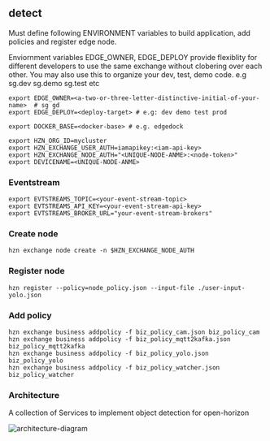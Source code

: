 ## detect

Must define following ENVIRONMENT variables to build application, add policies and register edge node.

Enviornment variables EDGE_OWNER, EDGE_DEPLOY provide flexiblity for different developers to use the same exchange without clobering over each other. You may also use this to organize your dev, test, demo code. e.g  sg.dev sg.demo sg.test etc

    export EDGE_OWNER=<a-two-or-three-letter-distinctive-initial-of-your-name>  # sg gd 
    export EDGE_DEPLOY=<deploy-target> # e.g: dev demo test prod

    export DOCKER_BASE=<docker-base> # e.g. edgedock

    export HZN_ORG_ID=mycluster
    export HZN_EXCHANGE_USER_AUTH=iamapikey:<iam-api-key>
    export HZN_EXCHANGE_NODE_AUTH="<UNIQUE-NODE-ANME>:<node-token>"
    export DEVICENAME=<UNIQUE-NODE-ANME>

### Eventstream  

    export EVTSTREAMS_TOPIC=<your-event-stream-topic>
    export EVTSTREAMS_API_KEY=<your-event-stream-api-key>
    export EVTSTREAMS_BROKER_URL="your-event-stream-brokers"

### Create node

    hzn exchange node create -n $HZN_EXCHANGE_NODE_AUTH

### Register node

    hzn register --policy=node_policy.json --input-file ./user-input-yolo.json

### Add policy

    hzn exchange business addpolicy -f biz_policy_cam.json biz_policy_cam
    hzn exchange business addpolicy -f biz_policy_mqtt2kafka.json biz_policy_mqtt2kafka
    hzn exchange business addpolicy -f biz_policy_yolo.json biz_policy_yolo
    hzn exchange business addpolicy -f biz_policy_watcher.json  biz_policy_watcher

### Architecture
A collection of Services to implement object detection for open-horizon

![architecture-diagram](https://raw.githubusercontent.com/TheMosquito/detect/7a989c9246399cc9fa7370ab59e69faf4b72acc5/architecture.png)
